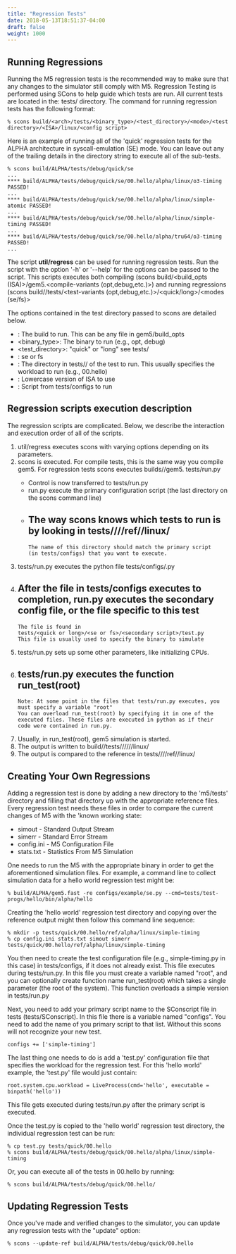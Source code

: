 ```yaml
---
title: "Regression Tests"
date: 2018-05-13T18:51:37-04:00
draft: false
weight: 1000
---
```


## Running Regressions

Running the M5 regression tests is the recommended way to make sure that
any changes to the simulator still comply with M5. Regression Testing is
performed using SCons to help guide which tests are run. All current
tests are located in the: tests/ directory. The command for running
regression tests has the following
    format:

    % scons build/<arch>/tests/<binary_type>/<test_directory>/<mode>/<test directory>/<ISA>/linux/<config script>

Here is an example of running all of the 'quick' regression tests for
the ALPHA architecture in syscall-emulation (SE) mode. You can leave out
any of the trailing details in the directory string to execute all of
the sub-tests.

    % scons build/ALPHA/tests/debug/quick/se
    ...
    **** build/ALPHA/tests/debug/quick/se/00.hello/alpha/linux/o3-timing PASSED!
    ...
    **** build/ALPHA/tests/debug/quick/se/00.hello/alpha/linux/simple-atomic PASSED!
    ...
    **** build/ALPHA/tests/debug/quick/se/00.hello/alpha/linux/simple-timing PASSED!
    ...
    **** build/ALPHA/tests/debug/quick/se/00.hello/alpha/tru64/o3-timing PASSED!
    ...

The script **util/regress** can be used for running regression tests.
Run the script with the option '-h' or '--help' for the options can be
passed to the script. This scripts executes both compiling (scons
build/\<build_opts (ISA)\>/gem5.\<compile-variants (opt,debug,etc.)\>)
and running regressions (scons
build/<ISA or build_opts>/tests/\<test-variants
(opt,debug,etc.)\>/<quick/long>/\<modes (se/fs)\>

The options contained in the test directory passed to scons are detailed
below.

  - <arch>: The build to run. This can be any file in gem5/build_opts
  - <binary_type>: The binary to run (e.g., opt, debug)
  - <test_directory>: "quick" or "long" see tests/
  - <mode>: se or fs
  - <test directory>: The directory in tests/<quick or long>/<se or fs>
    of the test to run. This usually specifies the workload to run
    (e.g., 00.hello)
  - <ISA>: Lowercase version of ISA to use
  - <config script>: Script from tests/configs to run

## Regression scripts execution description

The regression scripts are complicated. Below, we describe the
interaction and execution order of all of the scripts.

1.  util/regress executes scons with varying options depending on its
    parameters.
2.  scons is executed. For compile tests, this is the same way you
    compile gem5. For regression tests scons executes
    builds/<build to use>/gem5.<binary name> tests/run.py
    <crazy path that encodes everything>
      - Control is now transferred to tests/run.py
      - run.py execute the primary configuration script (the last
        directory on the scons command line)
      - The way scons knows which tests to run is by looking in
        tests/<quick or long>/<se or fs>/<secondary script>/ref/<ISA>/linux/
          -
            The name of this directory should match the primary script
            (in tests/configs) that you want to execute.
3.  tests/run.py executes the python file tests/configs/<name of dir>.py
4.  After the file in tests/configs executes to completion, run.py
    executes the secondary config file, or the file specific to this
    test
      -
        The file is found in
        tests/<quick or long>/<se or fs>/<secondary script>/test.py
        This file is usually used to specify the binary to simulate
5.  tests/run.py sets up some other parameters, like initializing CPUs.
6.  tests/run.py executes the function run_test(root)
      -
        Note: At some point in the files that tests/run.py executes, you
        must specify a variable "root"
        You can overload run_test(root) by specifying it in one of the
        executed files. These files are executed in python as if their
        code were contained in run.py.
7.  Usually, in run_test(root), gem5 simulation is started.
8.  The output is written to
    build/<build to use>/tests/<binary name>/<quick or long>/<se or fs>/<secondary script>/<ISA>/linux/<primary script>
9.  The output is compared to the reference in
    tests/<quick or long>/<se or fs>/<secondary script>/ref/<ISA>/linux/<primary script>

## Creating Your Own Regressions

Adding a regression test is done by adding a new directory to the
'm5/tests' directory and filling that directory up with the appropriate
reference files. Every regression test needs these files in order to
compare the current changes of M5 with the 'known working state:

  - simout - Standard Output Stream
  - simerr - Standard Error Stream
  - config.ini - M5 Configuration File
  - stats.txt - Statistics From M5 Simulation

One needs to run the M5 with the appropriate binary in order to get the
aforementioned simulation files. For example, a command line to collect
simulation data for a hello world regression test might
    be:

    % build/ALPHA/gem5.fast -re configs/example/se.py --cmd=tests/test-progs/hello/bin/alpha/hello

Creating the 'hello world' regression test directory and copying over
the reference output might then follow this command line sequence:

    % mkdir -p tests/quick/00.hello/ref/alpha/linux/simple-timing
    % cp config.ini stats.txt simout simerr tests/quick/00.hello/ref/alpha/linux/simple-timing

You then need to create the test configuration file (e.g.,
simple-timing.py in this case) in tests/configs, if it does not already
exist. This file executes during tests/run.py. In this file you must
create a variable named "root", and you can optionally create function
name run_test(root) which takes a single parameter (the root of the
system). This function overloads a simple version in tests/run.py

Next, you need to add your primary script name to the SConscript file in
tests (tests/SConscript). In this file there is a variable named
"configs". You need to add the name of you primary script to that list.
Without this scons will not recognize your new test.

    configs += ['simple-timing']

The last thing one needs to do is add a 'test.py' configuration file
that specifies the workload for the regression test. For this 'hello
world' example, the 'test.py' file would just
    contain:

    root.system.cpu.workload = LiveProcess(cmd='hello', executable = binpath('hello'))

This file gets executed during tests/run.py after the primary script is
executed.

Once the test.py is copied to the 'hello world' regression test
directory, the individual regression test can be run:

    % cp test.py tests/quick/00.hello
    % scons build/ALPHA/tests/debug/quick/00.hello/alpha/linux/simple-timing

Or, you can execute all of the tests in 00.hello by running:

    % scons build/ALPHA/tests/debug/quick/00.hello/

## Updating Regression Tests

Once you've made and verified changes to the simulator, you can update
any regression tests with the "update" option:

    % scons --update-ref build/ALPHA/tests/debug/quick/00.hello

